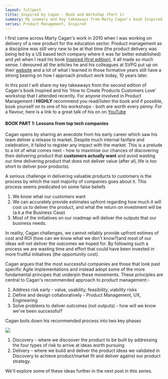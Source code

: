 ```yaml
---
layout: fullpost
title: Inspired by Cagan - Book and Workshop (Part 1)
summary: My summary and key takeaways from Marty Cagan's book Inspired (Second Edition) and his workshop 'How to create products customers love' that I attended in London. 
series: Product Management, Inspired
---
```


I first came across Marty Cagan's work in 2010 when I was working on delivery of a new product for the education sector. Product management as a discipline was still very new to be at that time (the product delivery was being led by a US based tech company where it was far better established) and yet when I read his book [Inspired (first edition)](https://www.amazon.co.uk/Inspired-Create-Tech-Products-Customers/dp/1119387507/ref=sr_1_1?adgrpid=58662702852&dchild=1&gclid=CjwKCAjwrcH3BRApEiwAxjdPTRr8JbfUduHZLKp5WcA-Xi_ucKkNXyewHTvSjria-kvSVbq1OamGShoC-S8QAvD_BwE&hvadid=259059663279&hvdev=c&hvlocphy=9045371&hvnetw=g&hvqmt=e&hvrand=3068208009696466480&hvtargid=kwd-312525726860&hydadcr=24427_1816075&keywords=inspired+marty+cagan&qid=1592857942&sr=8-1&tag=googhydr-21), it all made so much sense. I devoured all the articles he and his colleagues at SVPG put up on their [website](https://svpg.com/) and a lot of what I learned in those formative years still have a strong bearing on how I approach product work today, 10 years later.

In this post I will share my key takeaways from the second edition of Cagan's book Inspired and his 'How to Create Products Customers Love' workshop that I attended recently. For anyone involved in Product Management I **HIGHLY** recommend you read/listen the book and if possible, book yourself on to one of his workshops - both are worth every penny. For a flavour, here is a link to a great talk of his on on [YouTube](https://youtu.be/9dccd8lihpQ)


#### BOOK PART 1: Lessons from top tech companies

Cagan opens by sharing an anecdote from his early career which saw his team deliver a release to market. Despite much internal fanfare and celebration, it failed to register any impact with the market. This is a prelude to a lot of what comes next - how to maximise our chances of discovering then delivering product that **customers actually want** and avoid wasting our time delivering product that does not deliver value (after all, life is too short to deliver poor products).

A serious challenge in delivering valuable products to customers is the process by which the vast majority of companies goes about it. This process seems predicated on some false beliefs

1. We know what our customers want 
2. We can accurately provide estimates upfront regarding how much it will cost us to deliver the product, and what the return on investment will be (a.k.a the Business Case)
3. Most of the initiatives on our roadmap will deliver the outputs that our business needs.

In reality, Cagan challenges, we cannot reliably provide upfront estimes of cost and ROI (how can we know what we don't know?)and most of our ideas will not deliver the outcomes we hoped for. By following such a process we are wasting time and effort that could have been invested in more fruitful initiatives (the opportunity cost).

Cagan argues that the most successful companies are those that look past specific Agile implementations and instead adopt some of the more fundamental principes that underpin these movements. These principles are central to Cagan's recommended approach to product management:-

1. Address risk early - value, usability, feasibility, viability risks
2. Define and design collaboratively - Product Management, UX, Engineering
3. Solve problems to deliver outcomes (not outputs) - how will we know we've been successful?

Cagan boils down his recommended process into two key phases

<p><img class="blog-image" src="https://robertdpowell.github.io/rp_blog/img/discovery_delivery.png"/></p>

1. Discovery - where we discoover the product to be built by addressing the four types of risk to arrive at ideas worth pursuing
2. Delivery - where we build and deliver the product ideas we validated in Discovery to achieve product/market fit and deliver against our product strategy.

We'll explore some of these ideas further in the next post in this series.















